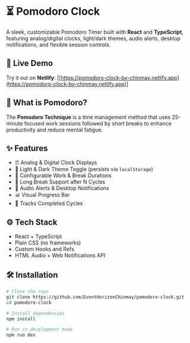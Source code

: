 # ⏳ Pomodoro Clock

A sleek, customizable Pomodoro Timer built with **React** and **TypeScript**, featuring analog/digital clocks, light/dark themes, audio alerts, desktop notifications, and flexible session controls.

## 🚀 Live Demo
Try it out on **Netlify**: [[https://pomodoro-clock-by-chinmay.netlify.app](https://pomodoro-clock-by-chinmay.netlify.app)]

## 🧠 What is Pomodoro?
The **Pomodoro Technique** is a time management method that uses 25-minute focused work sessions followed by short breaks to enhance productivity and reduce mental fatigue.

## ✨ Features
- ⏰ Analog & Digital Clock Displays
- 🎨 Light & Dark Theme Toggle (persists via `localStorage`)
- 🔄 Configurable Work & Break Durations
- 🔁 Long Break Support after N Cycles
- 📢 Audio Alerts & Desktop Notifications
- 📊 Visual Progress Bar
- 🧮 Tracks Completed Cycles

## ⚙️ Tech Stack
- React + TypeScript
- Plain CSS (no frameworks)
- Custom Hooks and Refs
- HTML Audio + Web Notifications API

## 🛠️ Installation

```bash
# Clone the repo
git clone https://github.com/EventHorizonChinmay/pomodoro-clock.git
cd pomodoro-clock

# Install dependencies
npm install

# Run in development mode
npm run dev